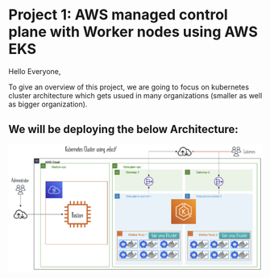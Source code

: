 # Project 1: AWS managed control plane with Worker nodes using AWS EKS

Hello Everyone,

To give an overview of this project, we are going to focus on kubernetes cluster architecture which gets usued in many organizations (smaller as well as bigger organization).

## We will be deploying the below Architecture:

![Cluster Architecture](https://github.com/CloudStrategyOfficial/document-aws-eks-k8s/blob/main/images/picture-1-1.png)